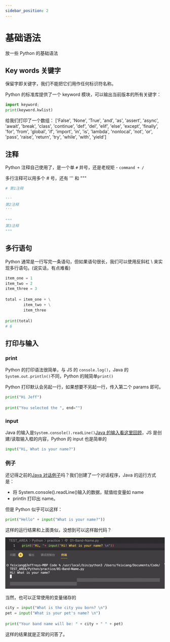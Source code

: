 ```yaml
---
sidebar_position: 2
---
```


# 基础语法

放一些 Python 的基础语法

## Key words 关键字

保留字即关键字，我们不能把它们用作任何标识符名称。

Python 的标准库提供了一个 keyword 模块，可以输出当前版本的所有关键字：

```python
import keyword;
print(keyword.kwlist)
```

给我们打印了一个数组：
['False', 'None', 'True', 'and', 'as', 'assert', 'async', 'await', 'break', 'class', 'continue', 'def', 'del', 'elif', 'else', 'except', 'finally', 'for', 'from', 'global', 'if', 'import', 'in', 'is', 'lambda', 'nonlocal', 'not', 'or', 'pass', 'raise', 'return', 'try', 'while', 'with', 'yield']

## 注释

Python 注释自己使用了，是一个单 `#` 井号，还是老规矩 - `command + /`

多行注释可以用多个 # 号，还有 ''' 和 """

```python
# 第1注释

'''
第2注释
'''

"""
第3注释
"""
```

## 多行语句

Python 通常是一行写完一条语句，但如果语句很长，我们可以使用反斜杠 \ 来实现多行语句。(说实话，有点难看)

```python
item_one = 1
item_two = 2
item_three = 3

total = item_one + \
        item_two + \
        item_three

print(total)
# 6
```

## 打印与输入

### print

Python 的打印语法很简单，与 JS 的 `console.log()`，Java 的 `System.out.println()`不同，Python 的贼简单`print()`

Python 打印默认会另起一行，如果想要不另起一行，传入第二个 params 即可。

```python title="Python朴实无华的打印"
print("Hi Jeff")

print("You selected the ", end="")
```

### input

Java 的输入是`System.console().readLine()`[Java 的输入看这里回顾](../../JAVA/Methods/usefulSytax)，JS 是创建/读取输入框的内容，Python 的 input 也是简单的

```python title="Python朴实无华的输入"
input("Hi, What is your name?")
```

### 例子

还记得之前的[Java 对话例子](../../JAVA/Methods/usefulSytax)吗？我们创建了一个对话程序，Java 的运行方式是：

- 将 System.console().readLine()输入的数据，赋值给变量如 name
- println 打印出 name。

但是 Python 似乎可以这样：

```python
print("Hello" + input("What is your name?"))
```

这样的运行结果和上面类似，没想到可以这样敲代码？

![结果演示](./images/print_input.gif)

当然，也可以正常使用的变量储存的

```python
city = input("What is the city you born? \n")
pet = input("What is your pet's name? \n")

print("Your band name will be: " + city + " " + pet)
```

这样的结果就是正常的问答了。
